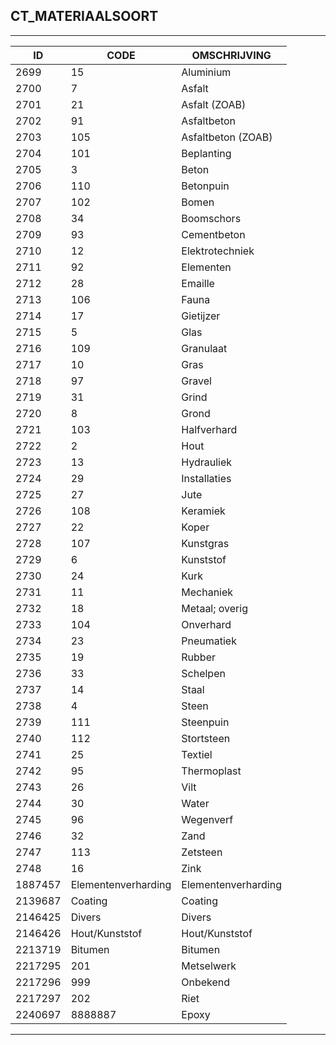 ## CT_MATERIAALSOORT

***

|ID                              	|CODE          	|OMSCHRIJVING|
|------                          	|----          	|-----    |
|2699|15|Aluminium|
|2700|7|Asfalt|
|2701|21|Asfalt (ZOAB)|
|2702|91|Asfaltbeton|
|2703|105|Asfaltbeton (ZOAB)|
|2704|101|Beplanting|
|2705|3|Beton|
|2706|110|Betonpuin|
|2707|102|Bomen|
|2708|34|Boomschors|
|2709|93|Cementbeton|
|2710|12|Elektrotechniek|
|2711|92|Elementen|
|2712|28|Emaille|
|2713|106|Fauna|
|2714|17|Gietijzer|
|2715|5|Glas|
|2716|109|Granulaat|
|2717|10|Gras|
|2718|97|Gravel|
|2719|31|Grind|
|2720|8|Grond|
|2721|103|Halfverhard|
|2722|2|Hout|
|2723|13|Hydrauliek|
|2724|29|Installaties|
|2725|27|Jute|
|2726|108|Keramiek|
|2727|22|Koper|
|2728|107|Kunstgras|
|2729|6|Kunststof|
|2730|24|Kurk|
|2731|11|Mechaniek|
|2732|18|Metaal; overig|
|2733|104|Onverhard|
|2734|23|Pneumatiek|
|2735|19|Rubber|
|2736|33|Schelpen|
|2737|14|Staal|
|2738|4|Steen|
|2739|111|Steenpuin|
|2740|112|Stortsteen|
|2741|25|Textiel|
|2742|95|Thermoplast|
|2743|26|Vilt|
|2744|30|Water|
|2745|96|Wegenverf|
|2746|32|Zand|
|2747|113|Zetsteen|
|2748|16|Zink|
|1887457|Elementenverharding|Elementenverharding|
|2139687|Coating|Coating|
|2146425|Divers|Divers|
|2146426|Hout/Kunststof|Hout/Kunststof|
|2213719|Bitumen|Bitumen|
|2217295|201|Metselwerk|
|2217296|999|Onbekend|
|2217297|202|Riet|
|2240697|8888887|Epoxy|


***
